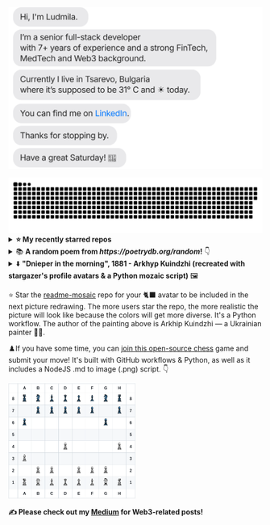 [![](https://raw.githubusercontent.com/milaabl/milaabl/main/chat.svg)](https://www.linkedin.com/in/ludmila-a-dev/)

<!-- https://github.com/milaabl/milaabl/assets/86361434/c35b0e6f-acf0-435e-920d-b90faa4788ad -->

<img alt="Snake eating my contributions for breakfast🧉" src="https://raw.githubusercontent.com/milaabl/milaabl-readme/preview/github-contribution-grid-snake.svg" />

<details>
<summary>
  <strong>⭐ My recently starred repos </strong>
</summary>
  
<!-- Starred repos start -->
| Name | Url | Stars | Description |
| --- | --- |  --- |  --- |
| the-coder-o/a-bd.me|https://github.com/the-coder-o/a-bd.me|8|My personal website made with Next.js 14 (App Router). Features blog posts, gear list, dark theme and more. Tailwind CSS,  Radix, Framer Motion, and Vercel.|
| Xunzhuo/Xunzhuo|https://github.com/Xunzhuo/Xunzhuo|35|About me|
| zcaceres/interview-prep|https://github.com/zcaceres/interview-prep|1|algos, data structures etc.|
| zcaceres/snoop|https://github.com/zcaceres/snoop|3|Like grep or ack... for the DOM|
| zcaceres/zcaceres|https://github.com/zcaceres/zcaceres|2|Super secret Github profile README thing|
| zcaceres/dotfiles|https://github.com/zcaceres/dotfiles|2|System setup w/dotfiles, tools, and apps automated with Ansible. Forever a WIP.|
| glitch-txs/walletconnect-cafe|https://github.com/glitch-txs/walletconnect-cafe|2|Ethereum-provider implementation with Cafe (global state manager)|
| glitch-txs/metamask-csp-firefox|https://github.com/glitch-txs/metamask-csp-firefox|4|MetaMask is blocked by Firefox when using CSP|
| glitch-txs/next-auth|https://github.com/glitch-txs/next-auth|1|Authentication for the Web.|
| michaelsbradleyjr/nim-notcurses|https://github.com/michaelsbradleyjr/nim-notcurses|28|Nim wrapper for Notcurses: blingful TUIs and character graphics|
| arianXdev/hardhat-jest|https://github.com/arianXdev/hardhat-jest|9|A Hardhat plugin that allows you to use Jest easily!|
| przemek890/Gender_prediction|https://github.com/przemek890/Gender_prediction|4|An application that utilizes camera input to predict a person's gender using a convolutional layer in PyTorch.|
| pieralukasz/pixel-recruitment-task|https://github.com/pieralukasz/pixel-recruitment-task|1|Zadanie rekrutacyjne Pixel Technology|
| SaraRasoulian/oop-solid-patterns|https://github.com/SaraRasoulian/oop-solid-patterns|14|💎  An educational repository for OOP, SOLID and Design Patterns|
| BogdanMFometescu/resume-builder|https://github.com/BogdanMFometescu/resume-builder|12|Django-based web application that allows users to create, update, and export professional resumes.|
| 0xMimir/Advance-CNN-LSTM-Model-for-Cryptocurrency-Forecasting|https://github.com/0xMimir/Advance-CNN-LSTM-Model-for-Cryptocurrency-Forecasting|8|CNN LSTM model used for predicting cryptocurrencies|
| b-hristov/b-hristov|https://github.com/b-hristov/b-hristov|1||
| CloverGit/CloverGit|https://github.com/CloverGit/CloverGit|7||
| TatevKaren/TatevKaren-data-science-portfolio|https://github.com/TatevKaren/TatevKaren-data-science-portfolio|58|Data Science Portfolio of Tatev Karen Aslanyan including Case Studies and Research Projects that I have completed that solve business problems or introduce new products. Case Study papers, codes, and additional resources are all included.|
| PiotrRut/elonmusk-twitter-notifier|https://github.com/PiotrRut/elonmusk-twitter-notifier|62|AI driven e-mail notifier for tweets mentioning stock from Elon Musk 📈|
| Vendicated/Vencord|https://github.com/Vendicated/Vencord|7856|The cutest Discord client mod|
| yeoman/yo|https://github.com/yeoman/yo|3813|CLI tool for running Yeoman generators|
| matter-labs/zksync-era|https://github.com/matter-labs/zksync-era|3077|zkSync era|
| 0age/create2crunch|https://github.com/0age/create2crunch|454|A Rust program for finding salts that create gas-efficient Ethereum addresses via CREATE2.|
| joshstevens19/ethereum-multicall|https://github.com/joshstevens19/ethereum-multicall|348|Ability to call many ethereum constant function calls in 1 JSONRPC request|
| threshold-network/token-dashboard|https://github.com/threshold-network/token-dashboard|22||
| LimeChain/mongoose-immutable-plugin|https://github.com/LimeChain/mongoose-immutable-plugin|2|Mongoose plugin guarding fields from modifications|
| ankitects/anki|https://github.com/ankitects/anki|17822|Anki's shared backend and web components, and the Qt frontend|
| lightningnetwork/lnd|https://github.com/lightningnetwork/lnd|7564|Lightning Network Daemon ⚡️|
| CoNarrative/mongo-immutable|https://github.com/CoNarrative/mongo-immutable|10|Immutable MongoDB.|

<!-- Starred repos end -->

</details>

<details>
  <summary>📚 <strong>A random poem from <em>https://poetrydb.org/random</em>!</strong> 👇 </summary>

<!-- Start poem -->
# 💮 Manfred: A Dramatic Poem by *George Gordon, Lord Byron*

<p>
            "There are more things in heaven and earth, Horatio,<br/>                Than are dreamt of in your philosophy."<br/>                       [_Hamlet,_ Act i. Scene 5, Lines 166, 167.<br/><br/>_The Scene of the Drama is amongst the Higher Alps--partly in the<br/>         Castle of Manfred, and partly in the Mountains._<br/><br/>ACT 1.<br/><br/>SCENE 1.--Manfred _alone_.--_Scene, a Gothic Gallery._--<br/>                        _Time, Midnight._<br/><br/>_Man_. The lamp must be replenished, but even then<br/>It will not burn so long as I must watch:<br/>My slumbers--if I slumber--are not sleep,<br/>But a continuance, of enduring thought,<br/>Which then I can resist not: in my heart<br/>There is a vigil, and these eyes but close<br/>To look within; and yet I live, and bear<br/>The aspect and the form of breathing men.<br/>But Grief should be the Instructor of the wise;<br/>Sorrow is Knowledge: they who know the most<br/>Must mourn the deepest o'er the fatal truth,<br/>The Tree of Knowledge is not that of Life.<br/>Philosophy and science, and the springs<br/>Of Wonder, and the wisdom of the World,<br/>I have essayed, and in my mind there is<br/>A power to make these subject to itself--<br/>But they avail not: I have done men good,<br/>And I have met with good even among men--<br/>But this availed not: I have had my foes,<br/>And none have baffled, many fallen before me--<br/>But this availed not:--Good--or evil--life--<br/>Powers, passions--all I see in other beings,<br/>Have been to me as rain unto the sands,<br/>Since that all-nameless hour. I have no dread,<br/>And feel the curse to have no natural fear,<br/>Nor fluttering throb, that beats with hopes or wishes,<br/>Or lurking love of something on the earth.<br/>Now to my task.--<br/>                 Mysterious Agency!<br/>Ye Spirits of the unbounded Universe!<br/>Whom I have sought in darkness and in light--<br/>Ye, who do compass earth about, and dwell<br/>In subtler essence--ye, to whom the tops<br/>Of mountains inaccessible are haunts,<br/>And Earth's and Ocean's caves familiar things--<br/>I call upon ye by the written charm<br/>Which gives me power upon you--Rise! Appear!<br/>                                                             [A pause.<br/>They come not yet.--Now by the voice of him<br/>Who is the first among you--by this sign,<br/>Which makes you tremble--by the claims of him<br/>Who is undying,--Rise! Appear!----Appear!<br/>                                                             [A pause.<br/>If it be so.--Spirits of Earth and Air,<br/>Ye shall not so elude me! By a power,<br/>Deeper than all yet urged, a tyrant-spell,<br/>Which had its birthplace in a star condemned,<br/>The burning wreck of a demolished world,<br/>A wandering hell in the eternal Space;<br/>By the strong curse which is upon my Soul,<br/>The thought which is within me and around me,<br/>I do compel ye to my will.--Appear!<br/><br/>                          First Spirit.<br/><br/>  Mortal! to thy bidding bowed,<br/>  From my mansion in the cloud,<br/>  Which the breath of Twilight builds,<br/>  And the Summer's sunset gilds<br/>  With the azure and vermilion,<br/>  Which is mixed for my pavilion;<br/>  Though thy quest may be forbidden,<br/>  On a star-beam I have ridden,<br/>  To thine adjuration bowed:<br/>  Mortal--be thy wish avowed!<br/><br/>                  _Voice of the_ Second Spirit.<br/><br/>Mont Blanc is the Monarch of mountains;<br/>  They crowned him long ago<br/>On a throne of rocks, in a robe of clouds,<br/>  With a Diadem of snow.<br/>Around his waist are forests braced,<br/>  The Avalanche in his hand;<br/>But ere it fall, that thundering ball<br/>  Must pause for my command.<br/>The Glacier's cold and restless mass<br/>  Moves onward day by day;<br/>But I am he who bids it pass,<br/>  Or with its ice delay.<br/>I am the Spirit of the place,<br/>  Could make the mountain bow<br/>And quiver to his caverned base--<br/>  And what with me would'st _Thou?_<br/><br/>                   _Voice of the_ Third Spirit.<br/><br/>In the blue depth of the waters,<br/>  Where the wave hath no strife,<br/>Where the Wind is a stranger,<br/>  And the Sea-snake hath life,<br/>Where the Mermaid is decking<br/>  Her green hair with shells,<br/>Like the storm on the surface<br/>  Came the sound of thy spells;<br/>O'er my calm Hall of Coral<br/>  The deep Echo rolled--<br/>To the Spirit of Ocean<br/>  Thy wishes unfold!<br/><br/>                          FOURTH SPIRIT.<br/><br/>Where the slumbering Earthquake<br/>  Lies pillowed on fire,<br/>And the lakes of bitumen<br/>  Rise boilingly higher;<br/>Where the roots of the Andes<br/>  Strike deep in the earth,<br/>As their summits to heaven<br/>  Shoot soaringly forth;<br/>I have quitted my birthplace,<br/>  Thy bidding to bide--<br/>Thy spell hath subdued me,<br/>  Thy will be my guide!<br/><br/>                          FIFTH SPIRIT.<br/><br/>I am the Rider of the wind,<br/>  The Stirrer of the storm;<br/>The hurricane I left behind<br/>  Is yet with lightning warm;<br/>To speed to thee, o'er shore and sea<br/>  I swept upon the blast:<br/>The fleet I met sailed well--and yet<br/>  'Twill sink ere night be past.<br/><br/>                          SIXTH SPIRIT.<br/><br/>My dwelling is the shadow of the Night,<br/>Why doth thy magic torture me with light?<br/><br/>                         SEVENTH SPIRIT.<br/><br/>The Star which rules thy destiny no<br/>Was ruled, ere earth began, by me:<br/>It was a World as fresh and fair<br/>As e'er revolved round Sun in air;<br/>Its course was free and regular,<br/>Space bosomed not a lovelier star.<br/>The Hour arrived--and it became<br/>A wandering mass of shapeless flame,<br/>A pathless Comet, and a curse,<br/>The menace of the Universe;<br/>Still rolling on with innate force,<br/>Without a sphere, without a course,<br/>A bright deformity on high,<br/>The monster of the upper sky!<br/>And Thou! beneath its influence born--<br/>Thou worm! whom I obey and scorn--<br/>Forced by a Power (which is not thine,<br/>And lent thee but to make thee mine)<br/>For this brief moment to descend,<br/>Where these weak Spirits round thee bend<br/>And parley with a thing like thee--<br/>What would'st thou, Child of Clay! with me?<br/><br/>                       _The_ SEVEN SPIRITS.<br/><br/>Earth--ocean--air--night--mountains--winds--thy Star,<br/>  Are at thy beck and bidding, Child of Clay!<br/>Before thee at thy quest their Spirits are--<br/>  What would'st thou with us, Son of mortals--say?<br/><br/>_Man_. Forgetfulness----<br/><br/>_First Spirit_.            Of what--of whom--and why?<br/><br/>_Man_. Of that which is within me; read it there--<br/>Ye know it--and I cannot utter it.<br/><br/>_Spirit_. We can but give thee that which we possess:<br/>Ask of us subjects, sovereignty, the power<br/>O'er earth--the whole, or portion--or a sign<br/>Which shall control the elements, whereof<br/>We are the dominators,--each and all,<br/>These shall be thine.<br/><br/>_Man_.                Oblivion--self-oblivion!<br/>Can ye not wring from out the hidden realms<br/>Ye offer so profusely--what I ask?<br/><br/>_Spirit_. It is not in our essence, in our skill;<br/>But--thou may'st die.<br/><br/>_Man_.                Will Death bestow it on me?<br/><br/>_Spirit_. We are immortal, and do not forget;<br/>We are eternal; and to us the past<br/>Is, as the future, present. Art thou answered?<br/><br/>_Man_. Ye mock me--but the Power which brought ye here<br/>Hath made you mine. Slaves, scoff not at my will!<br/>The Mind--the Spirit--the Promethean spark,<br/>The lightning of my being, is as bright,<br/>Pervading, and far darting as your own,<br/>And shall not yield to yours, though cooped in clay!<br/>Answer, or I will teach you what I am.<br/><br/>_Spirit_. We answer--as we answered; our reply<br/>Is even in thine own words.<br/><br/>_Man_.                      Why say ye so?<br/><br/>_Spirit_. If, as thou say'st, thine essence be as ours,<br/>We have replied in telling thee, the thing<br/>Mortals call death hath nought to do with us.<br/><br/>_Man_. I then have called ye from your realms in vain;<br/>Ye cannot, or ye will not, aid me.<br/><br/>_Spirit_.                         Say--<br/>What we possess we offer; it is thine:<br/>Bethink ere thou dismiss us; ask again;<br/>Kingdom, and sway, and strength, and length of days--<br/><br/>_Man_. Accurséd! what have I to do with days?<br/>They are too long already.--Hence--begone!<br/><br/>_Spirit_. Yet pause: being here, our will would do thee service;<br/>Bethink thee, is there then no other gift<br/>Which we can make not worthless in thine eyes?<br/><br/>_Man._ No, none: yet stay--one moment, ere we part,<br/>I would behold ye face to face. I hear<br/>Your voices, sweet and melancholy sounds,<br/>As Music on the waters; and I see<br/>The steady aspect of a clear large Star;<br/>But nothing more. Approach me as ye are,<br/>Or one--or all--in your accustomed forms.<br/><br/>_Spirit_. We have no forms, beyond the elements<br/>Of which we are the mind and principle:<br/>But choose a form--in that we will appear.<br/><br/>_Man_. I have no choice; there is no form on earth<br/>Hideous or beautiful to me. Let him,<br/>Who is most powerful of ye, take such aspect<br/>As unto him may seem most fitting--Come!<br/><br/>_Seventh Spirit (appearing in the shape of a beautiful<br/>female figure)_. Behold!<br/><br/>_Man_.        Oh God! if it be thus, and _thou_<br/>Art not a madness and a mockery,<br/>I yet might be most happy. I will clasp thee,<br/>And we again will be----<br/>                                               [_The figure vanishes._<br/>                        My heart is crushed!<br/>                                           [MANFRED _falls senseless_.<br/><br/>   (_A voice is heard in the Incantation which follows._)<br/><br/>    When the Moon is on the wave,<br/>      And the glow-worm in the grass,<br/>    And the meteor on the grave,<br/>      And the wisp on the morass;<br/>    When the falling stars are shooting,<br/>    And the answered owls are hooting,<br/>    And the silent leaves are still<br/>    In the shadow of the hill,<br/>    Shall my soul be upon thine,<br/>    With a power and with a sign.<br/><br/>    Though thy slumber may be deep,<br/>    Yet thy Spirit shall not sleep;<br/>    There are shades which will not vanish,<br/>    There are thoughts thou canst not banish;<br/>    By a Power to thee unknown,<br/>    Thou canst never be alone;<br/>    Thou art wrapt as with a shroud,<br/>    Thou art gathered in a cloud;<br/>    And for ever shalt thou dwell<br/>    In the spirit of this spell.<br/><br/>    Though thou seest me not pass by,<br/>    Thou shalt feel me with thine eye<br/>    As a thing that, though unseen,<br/>    Must be near thee, and hath been;<br/>    And when in that secret dread<br/>    Thou hast turned around thy head,<br/>    Thou shalt marvel I am not<br/>    As thy shadow on the spot,<br/>    And the power which thou dost feel<br/>    Shall be what thou must conceal.<br/><br/>    And a magic voice and verse<br/>    Hath baptized thee with a curse;<br/>    And a Spirit of the air<br/>    Hath begirt thee with a snare;<br/>    In the wind there is a voice<br/>    Shall forbid thee to rejoice;<br/>    And to thee shall Night deny<br/>    All the quiet of her sky;<br/>    And the day shall have a sun,<br/>    Which shall make thee wish it done.<br/><br/>    From thy false tears I did distil<br/>    An essence which hath strength to kill;<br/>    From thy own heart I then did wring<br/>    The black blood in its blackest spring;<br/>    From thy own smile I snatched the snake,<br/>    For there it coiled as in a brake;<br/>    From thy own lip I drew the charm<br/>    Which gave all these their chiefest harm;<br/>    In proving every poison known,<br/>    I found the strongest was thine own.<br/><br/>    By the cold breast and serpent smile,<br/>    By thy unfathomed gulfs of guile,<br/>    By that most seeming virtuous eye,<br/>    By thy shut soul's hypocrisy;<br/>    By the perfection of thine art<br/>    Which passed for human thine own heart;<br/>    By thy delight in others' pain,<br/>    And by thy brotherhood of Cain,<br/>    I call upon thee! and compel<br/>    Thyself to be thy proper Hell!<br/><br/>    And on thy head I pour the vial<br/>    Which doth devote thee to this trial;<br/>    Nor to slumber, nor to die,<br/>    Shall be in thy destiny;<br/>    Though thy death shall still seem near<br/>    To thy wish, but as a fear;<br/>    Lo! the spell now works around thee,<br/>    And the clankless chain hath bound thee;<br/>    O'er thy heart and brain together<br/>    Hath the word been passed--now wither!<br/><br/>SCENE II.--_The Mountain of the Jungfrau_.--<br/>        _Time, Morning_.--MANFRED _alone upon the cliffs._<br/><br/>_Man_. The spirits I have raised abandon me,<br/>The spells which I have studied baffle me,<br/>The remedy I recked of tortured me<br/>I lean no more on superhuman aid;<br/>It hath no power upon the past, and for<br/>The future, till the past be gulfed in darkness,<br/>It is not of my search.--My Mother Earth!<br/>And thou fresh-breaking Day, and you, ye Mountains,<br/>Why are ye beautiful? I cannot love ye.<br/>And thou, the bright Eye of the Universe,<br/>That openest over all, and unto all<br/>Art a delight--thou shin'st not on my heart.<br/>And you, ye crags, upon whose extreme edge<br/>I stand, and on the torrent's brink beneath<br/>Behold the tall pines dwindled as to shrubs<br/>In dizziness of distance; when a leap,<br/>A stir, a motion, even a breath, would bring<br/>My breast upon its rocky bosom's bed<br/>To rest for ever--wherefore do I pause?<br/>I feel the impulse--yet I do not plunge;<br/>I see the peril--yet do not recede;<br/>And my brain reels--and yet my foot is firm:<br/>There is a power upon me which withholds,<br/>And makes it my fatality to live,--<br/>If it be life to wear within myself<br/>This barrenness of Spirit, and to be<br/>My own Soul's sepulchre, for I have ceased<br/>To justify my deeds unto myself--<br/>The last infirmity of evil. Aye,<br/>Thou winged and cloud-cleaving minister,<br/>                                                   [_An Eagle passes._<br/>Whose happy flight is highest into heaven,<br/>Well may'st thou swoop so near me--I should be<br/>Thy prey, and gorge thine eaglets; thou art gone<br/>Where the eye cannot follow thee; but thine<br/>Yet pierces downward, onward, or above,<br/>With a pervading vision.--Beautiful!<br/>How beautiful is all this visible world!<br/>How glorious in its action and itself!<br/>But we, who name ourselves its sovereigns, we,<br/>Half dust, half deity, alike unfit<br/>To sink or soar, with our mixed essence make<br/>A conflict of its elements, and breathe<br/>The breath of degradation and of pride,<br/>Contending with low wants and lofty will,<br/>Till our Mortality predominates,<br/>And men are--what they name not to themselves,<br/>And trust not to each other. Hark! the note,<br/>                      [_The Shepherd's pipe in the distance is heard._<br/>The natural music of the mountain reed--<br/>For here the patriarchal days are not<br/>A pastoral fable--pipes in the liberal air,<br/>Mixed with the sweet bells of the sauntering herd;<br/>My soul would drink those echoes. Oh, that I were<br/>The viewless spirit of a lovely sound,<br/>A living voice, a breathing harmony,<br/>A bodiless enjoyment--born and dying<br/>With the blest tone which made me!<br/><br/>               _Enter from below a_ CHAMOIS HUNTER.<br/><br/>_Chamois Hunter_.                 Even so<br/>This way the Chamois leapt: her nimble feet<br/>Have baffled me; my gains to-day will scarce<br/>Repay my break-neck travail.--What is here?<br/>Who seems not of my trade, and yet hath reached<br/>A height which none even of our mountaineers,<br/>Save our best hunters, may attain: his garb<br/>Is goodly, his mien manly, and his air<br/>Proud as a free-born peasant's, at this distance:<br/>I will approach him nearer.<br/><br/>_Man_. (_not perceiving the other_). To be thus--<br/>Grey-haired with anguish, like these blasted pines,<br/>Wrecks of a single winter, barkless, branchless,<br/>A blighted trunk upon a curséd root,<br/>Which but supplies a feeling to Decay--<br/>And to be thus, eternally but thus,<br/>Having been otherwise! Now furrowed o'er<br/>With wrinkles, ploughed by moments, not by years<br/>And hours, all tortured into ages--hours<br/>Which I outlive!--Ye toppling crags of ice!<br/>Ye Avalanches, whom a breath draws down<br/>In mountainous o'erwhelming, come and crush me!<br/>I hear ye momently above, beneath,<br/>Crash with a frequent conflict; but ye pass,<br/>And only fall on things that still would live;<br/>On the young flourishing forest, or the hut<br/>And hamlet of the harmless villager.<br/><br/>_C. Hun_. The mists begin to rise from up the valley;<br/>I'll warn him to descend, or he may chance<br/>To lose at once his way and life together.<br/><br/>_Man_. The mists boil up around the glaciers; clouds<br/>Rise curling fast beneath me, white and sulphury,<br/>Like foam from the roused ocean of deep Hell,<br/>Whose every wave breaks on a living shore,<br/>Heaped with the damned like pebbles.--I am giddy.<br/><br/>_C. Hun_. I must approach him cautiously; if near,<br/>A sudden step will startle him, and he<br/>Seems tottering already.<br/><br/>_Man_.                  Mountains have fallen,<br/>Leaving a gap in the clouds, and with the shock<br/>Rocking their Alpine brethren; filling up<br/>The ripe green valleys with Destruction's splinters;<br/>Damming the rivers with a sudden dash,<br/>Which crushed the waters into mist, and made<br/>Their fountains find another channel--thus,<br/>Thus, in its old age, did Mount Rosenberg--<br/>Why stood I not beneath it?<br/><br/>_C. Hun_.                  Friend! have a care,<br/>Your next step may be fatal!--for the love<br/>Of Him who made you, stand not on that brink!<br/><br/>_Man_. (_not hearing him_).<br/>Such would have been for me a fitting tomb;<br/>My bones had then been quiet in their depth;<br/>They had not then been strewn upon the rocks<br/>For the wind's pastime--as thus--thus they shall be--<br/>In this one plunge.--Farewell, ye opening Heavens!<br/>Look not upon me thus reproachfully--<br/>You were not meant for me--Earth! take these atoms!<br/><br/>     [_As_ MANFRED _is in act to spring from the cliff, the_<br/>  CHAMOIS HUNTER _seizes and retains him with a sudden grasp._<br/><br/>_C. Hun_. Hold, madman!--though aweary of thy life,<br/>Stain not our pure vales with thy guilty blood:<br/>Away with me----I will not quit my hold.<br/><br/>_Man_. I am most sick at heart--nay, grasp me not--<br/>I am all feebleness--the mountains whirl<br/>Spinning around me----I grow blind----What art thou?<br/><br/>_C. Hun_. I'll answer that anon.--Away with me----<br/>The clouds grow thicker----there--now lean on me--<br/>Place your foot here--here, take this staff, and cling<br/>A moment to that shrub--now give me your hand,<br/>And hold fast by my girdle--softly--well--<br/>The Chalet will be gained within an hour:<br/>Come on, we'll quickly find a surer footing,<br/>And something like a pathway, which the torrent<br/>Hath washed since winter.--Come,'tis bravely done--<br/>You should have been a hunter.--Follow me.<br/><br/>       [_As they descend the rocks with difficulty, the scene closes._<br/><br/>ACT II.<br/><br/>SCENE I.--_A Cottage among the Bernese Alps_.--<br/>                MANFRED _and the_ CHAMOIS HUNTER.<br/><br/>_C. Hun_. No--no--yet pause--thou must not yet go forth;<br/>Thy mind and body are alike unfit<br/>To trust each other, for some hours, at least;<br/>When thou art better, I will be thy guide--<br/>But whither?<br/><br/>_Man_.       It imports not: I do know<br/>My route full well, and need no further guidance.<br/><br/>_C. Hun_. Thy garb and gait bespeak thee of high lineage--<br/>One of the many chiefs, whose castled crags<br/>Look o'er the lower valleys--which of these<br/>May call thee lord? I only know their portals;<br/>My way of life leads me but rarely down<br/>To bask by the huge hearths of those old halls,<br/>Carousing with the vassals; but the paths,<br/>Which step from out our mountains to their doors,<br/>I know from childhood--which of these is thine?<br/><br/>_Man_. No matter.<br/><br/>_C. Hun_.         Well, Sir, pardon me the question,<br/>And be of better cheer. Come, taste my wine;<br/>'Tis of an ancient vintage; many a day<br/>'T has thawed my veins among our glaciers, now<br/>Let it do thus for thine--Come, pledge me fairly!<br/><br/>_Man_. Away, away! there's blood upon the brim!<br/>Will it then never--never sink in the earth?<br/><br/>_C. Hun_. What dost thou mean? thy senses wander from thee.<br/><br/>_Man_. I say 'tis blood--my blood! the pure warm stream<br/>Which ran in the veins of my fathers, and in ours<br/>When we were in our youth, and had one heart,<br/>And loved each other as we should not love,<br/>And this was shed: but still it rises up,<br/>Colouring the clouds, that shut me out from Heaven,<br/>Where thou art not--and I shall never be.<br/><br/>_C. Hun_. Man of strange words, and some half-maddening sin,<br/>Which makes thee people vacancy, whate'er<br/>Thy dread and sufferance be, there's comfort yet--<br/>The aid of holy men, and heavenly patience----<br/><br/>_Man_. Patience--and patience! Hence--that word was made<br/>For brutes of burthen, not for birds of prey!<br/>Preach it to mortals of a dust like thine,--<br/>I am not of thine order.<br/><br/>_C. Hun_.                Thanks to Heaven!<br/>I would not be of thine for the free fame<br/>Of William Tell; but whatsoe'er thine ill,<br/>It must be borne, and these wild starts are useless.<br/><br/>_Man_. Do I not bear it?--Look on me--I live.<br/><br/>_C. Hun._ This is convulsion, and no healthful life.<br/><br/>_Man_. I tell thee, man! I have lived many years,<br/>Many long years, but they are nothing now<br/>To those which I must number: ages--ages--<br/>Space and eternity--and consciousness,<br/>With the fierce thirst of death--and still unslaked!<br/><br/>_C. Hun_. Why on thy brow the seal of middle age<br/>Hath scarce been set; I am thine elder far.<br/><br/>_Man_. Think'st thou existence doth depend on time?<br/>It doth; but actions are our epochs: mine<br/>Have made my days and nights imperishable,<br/>Endless, and all alike, as sands on the shore,<br/>Innumerable atoms; and one desert,<br/>Barren and cold, on which the wild waves break,<br/>But nothing rests, save carcasses and wrecks,<br/>Rocks, and the salt-surf weeds of bitterness.<br/><br/>_C. Hun_. Alas! he's mad--but yet I must not leave him.<br/><br/>_Man_. I would I were--for then the things I see<br/>Would be but a distempered dream.<br/><br/>_C. Hun_.                         What is it<br/>That thou dost see, or think thou look'st upon?<br/><br/>_Man_. Myself, and thee--a peasant of the Alps--<br/>Thy humble virtues, hospitable home,<br/>And spirit patient, pious, proud, and free;<br/>Thy self-respect, grafted on innocent thoughts;<br/>Thy days of health, and nights of sleep; thy toils,<br/>By danger dignified, yet guiltless; hopes<br/>Of cheerful old age and a quiet grave,<br/>With cross and garland over its green turf,<br/>And thy grandchildren's love for epitaph!<br/>This do I see--and then I look within--<br/>It matters not--my Soul was scorched already!<br/><br/>_C. Hun_. And would'st thou then exchange thy lot for mine?<br/><br/>_Man_. No, friend! I would not wrong thee, nor exchange<br/>My lot with living being: I can bear--<br/>However wretchedly, 'tis still to bear--<br/>In life what others could not brook to dream,<br/>But perish in their slumber.<br/><br/>_C. Hun_.                    And with this--<br/>This cautious feeling for another's pain,<br/>Canst thou be black with evil?--say not so.<br/>Can one of gentle thoughts have wreaked revenge<br/>Upon his enemies?<br/><br/>_Man_.             Oh! no, no, no!<br/>My injuries came down on those who loved me--<br/>On those whom I best loved: I never quelled<br/>An enemy, save in my just defence--<br/>But my embrace was fatal.<br/><br/>_C. Hun_.                Heaven give thee rest!<br/>And Penitence restore thee to thyself;<br/>My prayers shall be for thee.<br/><br/>_Man_.                        I need them not,<br/>But can endure thy pity. I depart--<br/>'Tis time--farewell!--Here's gold, and thanks for thee--<br/>No words--it is thy due.--Follow me not--<br/>I know my path--the mountain peril's past:<br/>And once again I charge thee, follow not!<br/>                                                      [_Exit_ MANFRED.<br/><br/>SCENE II.--_A lower Valley in the Alps.--A Cataract_.<br/><br/>                         _Enter_ MANFRED.<br/><br/>It is not noon--the Sunbow's rays still arch<br/>The torrent with the many hues of heaven,<br/>And roll the sheeted silver's waving column<br/>O'er the crag's headlong perpendicular,<br/>And fling its lines of foaming light along,<br/>And to and fro, like the pale courser's tail,<br/>The Giant steed, to be bestrode by Death,<br/>As told in the Apocalypse. No eyes<br/>But mine now drink this sight of loveliness;<br/>I should be sole in this sweet solitude,<br/>And with the Spirit of the place divide<br/>The homage of these waters.--I will call her.<br/><br/>             [MANFRED _takes some of the water into the palm of his<br/>             hand and flings it into the air, muttering the ajuration.<br/>             After a pause, the_ WITCH OF THE ALPS _rises beneath<br/>             the arch of the sunbow of the torrent._<br/><br/>Beautiful Spirit! with thy hair of light,<br/>And dazzling eyes of glory, in whose form<br/>The charms of Earth's least mortal daughters grow<br/>To an unearthly stature, in an essence<br/>Of purer elements; while the hues of youth,--<br/>Carnationed like a sleeping Infant's cheek,<br/>Rocked by the beating of her mother's heart,<br/>Or the rose tints, which Summer's twilight leaves<br/>Upon the lofty Glacier's virgin snow,<br/>The blush of earth embracing with her Heaven,--<br/>Tinge thy celestial aspect, and make tame<br/>The beauties of the Sunbow which bends o'er thee.<br/>Beautiful Spirit! in thy calm clear brow,<br/>Wherein is glassed serenity of Soul,<br/>Which of itself shows immortality,<br/>I read that thou wilt pardon to a Son<br/>Of Earth, whom the abstruser powers permit<br/>At times to commune with them--if that he<br/>Avail him of his spells--to call thee thus,<br/>And gaze on thee a moment.<br/><br/>_Witch_.                   Son of Earth!<br/>I know thee, and the Powers which give thee power!<br/>I know thee for a man of many thoughts,<br/>And deeds of good and ill, extreme in both,<br/>Fatal and fated in thy sufferings.<br/>I have expected this--what would'st thou with me?<br/><br/>_Man_. To look upon thy beauty--nothing further.<br/>The face of the earth hath maddened me, and I<br/>Take refuge in her mysteries, and pierce<br/>To the abodes of those who govern her--<br/>But they can nothing aid me. I have sought<br/>From them what they could not bestow, and now<br/>I search no further.<br/><br/>_Witch_.             What could be the quest<br/>Which is not in the power of the most powerful,<br/>The rulers of the invisible?<br/><br/>_Man_.                       A boon;--<br/>But why should I repeat it? 'twere in vain.<br/><br/>_Witch_. I know not that; let thy lips utter it.<br/><br/>_Man_. Well, though it torture me, 'tis but the same;<br/>My pang shall find a voice. From my youth upwards<br/>My Spirit walked not with the souls of men,<br/>Nor looked upon the earth with human eyes;<br/>The thirst of their ambition was not mine,<br/>The aim of their existence was not mine;<br/>My joys--my griefs--my passions--and my powers,<br/>Made me a stranger; though I wore the form,<br/>I had no sympathy with breathing flesh,<br/>Nor midst the Creatures of Clay that girded me<br/>Was there but One who--but of her anon.<br/>I said with men, and with the thoughts of men,<br/>I held but slight communion; but instead,<br/>My joy was in the wilderness,--to breathe<br/>The difficult air of the iced mountain's top,<br/>Where the birds dare not build--nor insect's wing<br/>Flit o'er the herbless granite; or to plunge<br/>Into the torrent, and to roll along<br/>On the swift whirl of the new-breaking wave<br/>Of river-stream, or Ocean, in their flow.<br/>In these my early strength exulted; or<br/>To follow through the night the moving moon,<br/>The stars and their development; or catch<br/>The dazzling lightnings till my eyes grew dim;<br/>Or to look, list'ning, on the scattered leaves,<br/>While Autumn winds were at their evening song.<br/>These were my pastimes, and to be alone;<br/>For if the beings, of whom I was one,--<br/>Hating to be so,--crossed me in my path,<br/>I felt myself degraded back to them,<br/>And was all clay again. And then I dived,<br/>In my lone wanderings, to the caves of Death,<br/>Searching its cause in its effect; and drew<br/>From withered bones, and skulls, and heaped up dust<br/>Conclusions most forbidden. Then I passed--<br/>The nights of years in sciences untaught,<br/>Save in the old-time; and with time and toil,<br/>And terrible ordeal, and such penance<br/>As in itself hath power upon the air,<br/>And spirits that do compass air and earth,<br/>Space, and the peopled Infinite, I made<br/>Mine eyes familiar with Eternity,<br/>Such as, before me, did the Magi, and<br/>He who from out their fountain-dwellings raised<br/>Eros and Anteros, at Gadara,<br/>As I do thee;--and with my knowledge grew<br/>The thirst of knowledge, and the power and joy<br/>Of this most bright intelligence, until----<br/><br/>_Witch_. Proceed.<br/><br/>_Man_.            Oh! I but thus prolonged my words,<br/>Boasting these idle attributes, because<br/>As I approach the core of my heart's grief--<br/>But--to my task. I have not named to thee<br/>Father or mother, mistress, friend, or being,<br/>With whom I wore the chain of human ties;<br/>If I had such, they seemed not such to me--<br/>Yet there was One----<br/><br/>_Witch_.                Spare not thyself--proceed.<br/><br/>_Man_. She was like me in lineaments--her eyes--<br/>Her hair--her features--all, to the very tone<br/>Even of her voice, they said were like to mine;<br/>But softened all, and tempered into beauty:<br/>She had the same lone thoughts and wanderings,<br/>The quest of hidden knowledge, and a mind<br/>To comprehend the Universe: nor these<br/>Alone, but with them gentler powers than mine,<br/>Pity, and smiles, and tears--which I had not;<br/>And tenderness--but that I had for her;<br/>Humility--and that I never had.<br/>Her faults were mine--her virtues were her own--<br/>I loved her, and destroyed her!<br/><br/>_Witch_.                          With thy hand?<br/><br/>_Man_. Not with my hand, but heart, which broke her heart;<br/>It gazed on mine, and withered. I have shed<br/>Blood, but not hers--and yet her blood was shed;<br/>I saw--and could not stanch it.<br/><br/>_Witch_.                         And for this--<br/>A being of the race thou dost despise--<br/>The order, which thine own would rise above,<br/>Mingling with us and ours,--thou dost forego<br/>The gifts of our great knowledge, and shrink'st back<br/>To recreant mortality----Away!<br/><br/>_Man_. Daughter of Air! I tell thee, since that hour--<br/>But words are breath--look on me in my sleep,<br/>Or watch my watchings--Come and sit by me!<br/>My solitude is solitude no more,<br/>But peopled with the Furies;--I have gnashed<br/>My teeth in darkness till returning morn,<br/>Then cursed myself till sunset;--I have prayed<br/>For madness as a blessing--'tis denied me.<br/>I have affronted Death--but in the war<br/>Of elements the waters shrunk from me,<br/>And fatal things passed harmless; the cold hand<br/>Of an all-pitiless Demon held me back,<br/>Back by a single hair, which would not break.<br/>In Fantasy, Imagination, all<br/>The affluence of my soul--which one day was<br/>A Croesus in creation--I plunged deep,<br/>But, like an ebbing wave, it dashed me back<br/>Into the gulf of my unfathomed thought.<br/>I plunged amidst Mankind--Forgetfulness<br/>I sought in all, save where 'tis to be found--<br/>And that I have to learn--my Sciences,<br/>My long pursued and superhuman art,<br/>Is mortal here: I dwell in my despair--<br/>And live--and live for ever.<br/><br/>_Witch_.                     It may be<br/>That I can aid thee.<br/><br/>_Man_.               To do this thy power<br/>Must wake the dead, or lay me low with them.<br/>Do so--in any shape--in any hour--<br/>With any torture--so it be the last.<br/><br/>_Witch_. That is not in my province; but if thou<br/>Wilt swear obedience to my will, and do<br/>My bidding, it may help thee to thy wishes.<br/><br/>_Man_. I will not swear--Obey! and whom? the Spirits<br/>Whose presence I command, and be the slave<br/>Of those who served me--Never!<br/><br/>_Witch_.                       Is this all?<br/>Hast thou no gentler answer?--Yet bethink thee,<br/>And pause ere thou rejectest.<br/><br/>_Man_.                       I have said it.<br/><br/>_Witch_. Enough! I may retire then--say!<br/><br/>_Man_.                                       Retire!<br/><br/>                                            [_The_ WITCH _disappears._<br/><br/>_Man_. (_alone_). We are the fools of Time and Terror: Days<br/>Steal on us, and steal from us; yet we live,<br/>Loathing our life, and dreading still to die.<br/>In all the days of this detested yoke--<br/>This vital weight upon the struggling heart,<br/>Which sinks with sorrow, or beats quick with pain,<br/>Or joy that ends in agony or faintness--<br/>In all the days of past and future--for<br/>In life there is no present--we can number<br/>How few--how less than few--wherein the soul<br/>Forbears to pant for death, and yet draws back<br/>As from a stream in winter, though the chill<br/>Be but a moment's. I have one resource<br/>Still in my science--I can call the dead,<br/>And ask them what it is we dread to be:<br/>The sternest answer can but be the Grave,<br/>And that is nothing: if they answer not--<br/>The buried Prophet answered to the Hag<br/>Of Endor; and the Spartan Monarch drew<br/>From the Byzantine maid's unsleeping spirit<br/>An answer and his destiny--he slew<br/>That which he loved, unknowing what he slew,<br/>And died unpardoned--though he called in aid<br/>The Phyxian Jove, and in Phigalia roused<br/>The Arcadian Evocators to compel<br/>The indignant shadow to depose her wrath,<br/>Or fix her term of vengeance--she replied<br/>In words of dubious import, but fulfilled.<br/>If I had never lived, that which I love<br/>Had still been living; had I never loved,<br/>That which I love would still be beautiful,<br/>Happy and giving happiness. What is she?<br/>What is she now?--a sufferer for my sins--<br/>A thing I dare not think upon--or nothing.<br/>Within few hours I shall not call in vain--<br/>Yet in this hour I dread the thing I dare:<br/>Until this hour I never shrunk to gaze<br/>On spirit, good or evil--now I tremble,<br/>And feel a strange cold thaw upon my heart.<br/>But I can act even what I most abhor,<br/>And champion human fears.--The night approaches.<br/>                                                              [_Exit._<br/><br/>SCENE III.--_The summit of the Jungfrau Mountain._<br/><br/>                      _Enter_ FIRST DESTINY.<br/><br/>The Moon is rising broad, and round, and bright;<br/>And here on snows, where never human foot<br/>Of common mortal trod, we nightly tread,<br/>And leave no traces: o'er the savage sea,<br/>The glassy ocean of the mountain ice,<br/>We skim its rugged breakers, which put on<br/>The aspect of a tumbling tempest's foam,<br/>Frozen in a moment--a dead Whirlpool's image:<br/>And this most steep fantastic pinnacle,<br/>The fretwork of some earthquake--where the clouds<br/>Pause to repose themselves in passing by--<br/>Is sacred to our revels, or our vigils;<br/>Here do I wait my sisters, on our way<br/>To the Hall of Arimanes--for to-night<br/>Is our great festival--'tis strange they come not.<br/><br/>                   _A Voice without, singing._<br/><br/>          The Captive Usurper,<br/>            Hurled down from the throne,<br/>          Lay buried in torpor,<br/>            Forgotten and lone;<br/>          I broke through his slumbers,<br/>            I shivered his chain,<br/>          I leagued him with numbers--<br/>            He's Tyrant again!<br/>With the blood of a million he'll answer my care,<br/>With a Nation's destruction--his flight and despair!<br/><br/>                     _Second Voice, without._<br/><br/>The Ship sailed on, the Ship sailed fast,<br/>But I left not a sail, and I left not a mast;<br/>There is not a plank of the hull or the deck,<br/>And there is not a wretch to lament o'er his wreck;<br/>Save one, whom I held, as he swam, by the hair,<br/>And he was a subject well worthy my care;<br/>A traitor on land, and a pirate at sea--<br/>But I saved him to wreak further havoc for me!<br/><br/>                   FIRST DESTINY, _answering._<br/><br/>      The City lies sleeping;<br/>        The morn, to deplore it,<br/>      May dawn on it weeping:<br/>        Sullenly, slowly,<br/>      The black plague flew o'er it--<br/>        Thousands lie lowly;<br/>      Tens of thousands shall perish;<br/>        The living shall fly from<br/>      The sick they should cherish;<br/>        But nothing can vanquish<br/>      The touch that they die from.<br/>        Sorrow and anguish,<br/>      And evil and dread,<br/>        Envelope a nation;<br/>      The blest are the dead,<br/>      Who see not the sight<br/>        Of their own desolation;<br/>      This work of a night--<br/>This wreck of a realm--this deed of my doing--<br/>For ages I've done, and shall still be renewing!<br/><br/>            _Enter the_ SECOND _and_ THIRD DESTINIES.<br/><br/>                           _The Three._<br/><br/>Our hands contain the hearts of men,<br/>  Our footsteps are their graves;<br/>We only give to take again<br/>  The Spirits of our slaves!<br/><br/>_First Des_. Welcome!--Where's Nemesis?<br/><br/>_Second Des_.                          At some great work;<br/>But what I know not, for my hands were full.<br/><br/>_Third Des_. Behold she cometh.<br/><br/>                         _Enter_ NEMESIS.<br/><br/>_First Des_.                     Say, where hast thou been?<br/>My Sisters and thyself are slow to-night.<br/><br/>_Nem_. I was detained repairing shattered thrones--<br/>Marrying fools, restoring dynasties--<br/>Avenging men upon their enemies,<br/>And making them repent their own revenge;<br/>Goading the wise to madness; from the dull<br/>Shaping out oracles to rule the world<br/>Afresh--for they were waxing out of date,<br/>And mortals dared to ponder for themselves,<br/>To weigh kings in the balance--and to speak<br/>Of Freedom, the forbidden fruit.--Away!<br/>We have outstayed the hour--mount we our clouds!<br/>                                                            [_Exeunt._<br/><br/>SCENE IV.--_The Hall of Arimanes._--_Arimanes on his Throne,<br/>        a Globe of Fire, surrounded by the Spirits._<br/><br/>                      _Hymn of the_ SPIRITS.<br/><br/>Hail to our Master!--Prince of Earth and Air!<br/>  Who walks the clouds and waters--in his hand<br/>The sceptre of the Elements, which tear<br/>  Themselves to chaos at his high command!<br/>He breatheth--and a tempest shakes the sea;<br/>  He speaketh--and the clouds reply in thunder;<br/>He gazeth--from his glance the sunbeams flee;<br/>  He moveth--Earthquakes rend the world asunder.<br/>Beneath his footsteps the Volcanoes rise;<br/>  His shadow is the Pestilence: his path<br/>The comets herald through the crackling skies;<br/>  And Planets turn to ashes at his wrath.<br/>To him War offers daily sacrifice;<br/>  To him Death pays his tribute; Life is his,<br/>With all its Infinite of agonies--<br/>  And his the Spirit of whatever is!<br/><br/>               _Enter the_ DESTINIES _and_ NEMESIS.<br/><br/>_First Des_. Glory to Arimanes! on the earth<br/>His power increaseth--both my sisters did<br/>His bidding, nor did I neglect my duty!<br/><br/>_Second Des_. Glory to Arimanes! we who bow<br/>The necks of men, bow down before his throne!<br/><br/>_Third Des_. Glory to Arimanes! we await<br/>His nod!<br/><br/>_Nem_.    Sovereign of Sovereigns! we are thine,<br/>And all that liveth, more or less, is ours,<br/>And most things wholly so; still to increase<br/>Our power, increasing thine, demands our care,<br/>And we are vigilant. Thy late commands<br/>Have been fulfilled to the utmost.<br/><br/>                         _Enter_ MANFRED.<br/><br/>_A Spirit_.                         What is here?<br/>A mortal!--Thou most rash and fatal wretch,<br/>Bow down and worship!<br/><br/>_Second Spirit_.              I do know the man--<br/>A Magian of great power, and fearful skill!<br/><br/>_Third Spirit_. Bow down and worship, slave!--What, know'st thou not<br/>Thine and our Sovereign?--Tremble, and obey!<br/><br/>_All the Spirits_. Prostrate thyself, and thy condemnéd clay,<br/>Child of the Earth! or dread the worst.<br/><br/>_Man_.                                   I know it;<br/>And yet ye see I kneel not.<br/><br/>_Fourth Spirit_.             'Twill be taught thee.<br/><br/>_Man_. 'Tis taught already;--many a night on the earth,<br/>On the bare ground, have I bowed down my face,<br/>And strewed my head with ashes; I have known<br/>The fulness of humiliation--for<br/>I sunk before my vain despair, and knelt<br/>To my own desolation.<br/><br/>_Fifth Spirit_.         Dost thou dare<br/>Refuse to Arimanes on his throne<br/>What the whole earth accords, beholding not<br/>The terror of his Glory?--Crouch! I say.<br/><br/>_Man_. Bid _him_ bow down to that which is above him,<br/>The overruling Infinite--the Maker<br/>Who made him not for worship--let him kneel,<br/>And we will kneel together.<br/><br/>_The Spirits_.               Crush the worm!<br/>Tear him in pieces!--<br/><br/>_First Des_.            Hence! Avaunt!--he's mine.<br/>Prince of the Powers invisible! This man<br/>Is of no common order, as his port<br/>And presence here denote: his sufferings<br/>Have been of an immortal nature--like<br/>Our own; his knowledge, and his powers and will,<br/>As far as is compatible with clay,<br/>Which clogs the ethereal essence, have been such<br/>As clay hath seldom borne; his aspirations<br/>Have been beyond the dwellers of the earth,<br/>And they have only taught him what we know--<br/>That knowledge is not happiness, and science<br/>But an exchange of ignorance for that<br/>Which is another kind of ignorance.<br/>This is not all--the passions, attributes<br/>Of Earth and Heaven, from which no power, nor being,<br/>Nor breath from the worm upwards is exempt,<br/>Have pierced his heart; and in their consequence<br/>Made him a thing--which--I who pity not,<br/>Yet pardon those who pity. He is mine--<br/>And thine it may be; be it so, or not--<br/>No other Spirit in this region hath<br/>A soul like his--or power upon his soul.<br/><br/>_Nem_. What doth he here then?<br/><br/>_First Des_.                   Let _him_ answer that.<br/><br/>_Man_. Ye know what I have known; and without power<br/>I could not be amongst ye: but there are<br/>Powers deeper still beyond--I come in quest<br/>Of such, to answer unto what I seek.<br/><br/>_Nem_. What would'st thou?<br/><br/>_Man_.                     _Thou_ canst not reply to me.<br/>Call up the dead--my question is for them.<br/><br/>_Nem_. Great Arimanes, doth thy will avouch<br/>The wishes of this mortal?<br/><br/>_Ari_.                       Yea.<br/><br/>_Nem_.                            Whom wouldst thou<br/>Uncharnel?<br/><br/>_Man_.      One without a tomb--call up<br/>Astarte.<br/><br/>                             NEMESIS.<br/><br/>          Shadow! or Spirit!<br/>            Whatever thou art,<br/>          Which still doth inherit<br/>            The whole or a part<br/>          Of the form of thy birth,<br/>            Of the mould of thy clay,<br/>          Which returned to the earth,<br/>            Re-appear to the day!<br/>          Bear what thou borest,<br/>            The heart and the form,<br/>          And the aspect thou worest<br/>            Redeem from the worm.<br/>        Appear!--Appear!--Appear!<br/>        Who sent thee there requires thee here!<br/><br/>            [_The Phantom of_ ASTARTE _rises and stands in the midst_.<br/><br/>_Man_. Can this be death? there's bloom upon her cheek;<br/>But now I see it is no living hue,<br/>But a strange hectic--like the unnatural red<br/>Which Autumn plants upon the perished leaf.<br/>It is the same! Oh, God! that I should dread<br/>To look upon the same--Astarte!--No,<br/>I cannot speak to her--but bid her speak--<br/>Forgive me or condemn me.<br/><br/>                             NEMESIS.<br/><br/>        By the Power which hath broken<br/>          The grave which enthralled thee,<br/>        Speak to him who hath spoken.<br/>          Or those who have called thee!<br/><br/>_Man_.                      She is silent,<br/>And in that silence I am more than answered.<br/><br/>_Nem_. My power extends no further. Prince of Air!<br/>It rests with thee alone--command her voice.<br/><br/>_Ari_. Spirit--obey this sceptre!<br/><br/>_Nem_.                            Silent still!<br/>She is not of our order, but belongs<br/>To the other powers. Mortal! thy quest is vain,<br/>And we are baffled also.<br/><br/>_Man_.                  Hear me, hear me--<br/>Astarte! my belovéd! speak to me:<br/>I have so much endured--so much endure--<br/>Look on me! the grave hath not changed thee more<br/>Than I am changed for thee. Thou lovedst me<br/>Too much, as I loved thee: we were not made<br/>To torture thus each other--though it were<br/>The deadliest sin to love as we have loved.<br/>Say that thou loath'st me not--that I do bear<br/>This punishment for both--that thou wilt be<br/>One of the blesséd--and that I shall die;<br/>For hitherto all hateful things conspire<br/>To bind me in existence--in a life<br/>Which makes me shrink from Immortality--<br/>A future like the past. I cannot rest.<br/>I know not what I ask, nor what I seek:<br/>I feel but what thou art, and what I am;<br/>And I would hear yet once before I perish<br/>The voice which was my music--Speak to me!<br/>For I have called on thee in the still night,<br/>Startled the slumbering birds from the hushed boughs,<br/>And woke the mountain wolves, and made the caves<br/>Acquainted with thy vainly echoed name,<br/>Which answered me--many things answered me--<br/>Spirits and men--but thou wert silent all.<br/>Yet speak to me! I have outwatched the stars,<br/>And gazed o'er heaven in vain in search of thee.<br/>Speak to me! I have wandered o'er the earth,<br/>And never found thy likeness--Speak to me!<br/>Look on the fiends around--they feel for me:<br/>I fear them not, and feel for thee alone.<br/>Speak to me! though it be in wrath;--but say--<br/>I reck not what--but let me hear thee once--<br/>This once--once more!<br/><br/>_Phantom of Astarte_.   Manfred!<br/><br/>_Man_.                           Say on, say on--<br/>I live but in the sound--it is thy voice!<br/><br/>_Phan_. Manfred! To-morrow ends thine earthly ills.<br/>Farewell!<br/><br/>_Man_.    Yet one word more--am I forgiven?<br/><br/>_Phan_. Farewell!<br/><br/>_Man_.            Say, shall we meet again?<br/><br/>_Phan_.                                    Farewell!<br/><br/>_Man_. One word for mercy! Say thou lovest me.<br/><br/>_Phan_. Manfred!<br/><br/>                                [_The Spirit of_ ASTARTE _disappears_.<br/><br/>_Nem_.           She's gone, and will not be recalled:<br/>Her words will be fulfilled. Return to the earth.<br/><br/>_A Spirit_. He is convulsed--This is to be a mortal,<br/>And seek the things beyond mortality.<br/><br/>_Another Spirit_. Yet, see, he mastereth himself, and makes<br/>His torture tributary to his will.<br/>Had he been one of us, he would have made<br/>An awful Spirit.<br/><br/>_Nem_.           Hast thou further question<br/>Of our great Sovereign, or his worshippers?<br/><br/>_Man_. None.<br/><br/>_Nem_.       Then for a time farewell.<br/><br/>_Man_. We meet then! Where? On the earth?--<br/>Even as thou wilt: and for the grace accorded<br/>I now depart a debtor. Fare ye well!<br/>                                                      [_Exit_ MANFRED.<br/><br/>                        (_Scene closes_.)<br/><br/>ACT III.<br/><br/>SCENE I.--_A Hall in the Castle of Manfred_.<br/><br/>                      MANFRED _and_ HERMAN.<br/><br/>_Man_. What is the hour?<br/><br/>_Her_.                   It wants but one till sunset,<br/>And promises a lovely twilight.<br/><br/>_Man_.                          Say,<br/>Are all things so disposed of in the tower<br/>As I directed?<br/><br/>_Her_.        All, my Lord, are ready:<br/>Here is the key and casket.<br/><br/>_Man_.                        It is well:<br/>Thou mayst retire.                                     [_Exit_ HERMAN.<br/><br/>_Man_. (_alone_).     There is a calm upon me--<br/>Inexplicable stillness! which till now<br/>Did not belong to what I knew of life.<br/>If that I did not know Philosophy<br/>To be of all our vanities the motliest,<br/>The merest word that ever fooled the ear<br/>From out the schoolman's jargon, I should deem<br/>The golden secret, the sought "Kalon," found,<br/>And seated in my soul. It will not last,<br/>But it is well to have known it, though but once:<br/>It hath enlarged my thoughts with a new sense,<br/>And I within my tablets would note down<br/>That there is such a feeling. Who is there?<br/><br/>                        _Re-enter_ HERMAN.<br/><br/>_Her_. My Lord, the Abbot of St. Maurice craves<br/>To greet your presence.<br/><br/>                _Enter the_ ABBOT OF ST. MAURICE.<br/><br/>_Abbot_.                 Peace be with Count Manfred!<br/><br/>_Man_. Thanks, holy father! welcome to these walls;<br/>Thy presence honours them, and blesseth those<br/>Who dwell within them.<br/><br/>_Abbot_.              Would it were so, Count!--<br/>But I would fain confer with thee alone.<br/><br/>_Man_. Herman, retire.--What would my reverend guest?<br/><br/>_Abbot_. Thus, without prelude:--Age and zeal--my office--<br/>And good intent must plead my privilege;<br/>Our near, though not acquainted neighbourhood,<br/>May also be my herald. Rumours strange,<br/>And of unholy nature, are abroad,<br/>And busy with thy name--a noble name<br/>For centuries: may he who bears it now<br/>Transmit it unimpaired!<br/><br/>_Man_.                  Proceed,--I listen.<br/><br/>_Abbot_. 'Tis said thou holdest converse with the things<br/>Which are forbidden to the search of man;<br/>That with the dwellers of the dark abodes,<br/>The many evil and unheavenly spirits<br/>Which walk the valley of the Shade of Death,<br/>Thou communest. I know that with mankind,<br/>Thy fellows in creation, thou dost rarely<br/>Exchange thy thoughts, and that thy solitude<br/>Is as an Anchorite's--were it but holy.<br/><br/>_Man_. And what are they who do avouch these things?<br/><br/>_Abbot_. My pious brethren--the scaréd peasantry--<br/>Even thy own vassals--who do look on thee<br/>With most unquiet eyes. Thy life's in peril!<br/><br/>_Man_. Take it.<br/><br/>_Abbot_.        I come to save, and not destroy:<br/>I would not pry into thy secret soul;<br/>But if these things be sooth, there still is time<br/>For penitence and pity: reconcile thee<br/>With the true church, and through the church to Heaven.<br/><br/>_Man_. I hear thee. This is my reply--whate'er<br/>I may have been, or am, doth rest between<br/>Heaven and myself--I shall not choose a mortal<br/>To be my mediator--Have I sinned<br/>Against your ordinances? prove and punish!<br/><br/>_Abbot_. My son! I did not speak of punishment,<br/>But penitence and pardon;--with thyself<br/>The choice of such remains--and for the last,<br/>Our institutions and our strong belief<br/>Have given me power to smooth the path from sin<br/>To higher hope and better thoughts; the first<br/>I leave to Heaven,--"Vengeance is mine alone!"<br/>So saith the Lord, and with all humbleness<br/>His servant echoes back the awful word.<br/><br/>_Man_. Old man! there is no power in holy men,<br/>Nor charm in prayer, nor purifying form<br/>Of penitence, nor outward look, nor fast,<br/>Nor agony--nor, greater than all these,<br/>The innate tortures of that deep Despair,<br/>Which is Remorse without the fear of Hell,<br/>But all in all sufficient to itself<br/>Would make a hell of Heaven--can exorcise<br/>From out the unbounded spirit the quick sense<br/>Of its own sins--wrongs--sufferance--and revenge<br/>Upon itself; there is no future pang<br/>Can deal that justice on the self--condemned<br/>He deals on his own soul.<br/><br/>_Abbot_.                 All this is well;<br/>For this will pass away, and be succeeded<br/>By an auspicious hope, which shall look up<br/>With calm assurafice to that blessed place,<br/>Which all who seek may win, whatever be<br/>Their earthly errors, so they be atoned:<br/>And the commencement of atonement is<br/>The sense of its necessity. Say on--<br/>And all our church can teach thee shall be taught;<br/>And all we can absolve thee shall be pardoned.<br/><br/>_Man_. When Rome's sixth Emperor was near his last,<br/>The victim of a self-inflicted wound,<br/>To shun the torments of a public death<br/>From senates once his slaves, a certain soldier,<br/>With show of loyal pity, would have stanched<br/>The gushing throat with his officious robe;<br/>The dying Roman thrust him back, and said--<br/>Some empire still in his expiring glance--<br/>"It is too late--is this fidelity?"<br/><br/>_Abbot_. And what of this?<br/><br/>_Man_.                     I answer with the Roman--<br/>"It is too late!"<br/><br/>_Abbot_.           It never can be so,<br/>To reconcile thyself with thy own soul,<br/>And thy own soul with Heaven. Hast thou no hope?<br/>'Tis strange--even those who do despair above,<br/>Yet shape themselves some fantasy on earth,<br/>To which frail twig they cling, like drowning men.<br/><br/>_Man_. Aye--father! I have had those early visions,<br/>And noble aspirations in my youth,<br/>To make my own the mind of other men,<br/>The enlightener of nations; and to rise<br/>I knew not whither--it might be to fall;<br/>But fall, even as the mountain-cataract,<br/>Which having leapt from its more dazzling height,<br/>Even in the foaming strength of its abyss,<br/>(Which casts up misty columns that become<br/>Clouds raining from the re-ascended skies,)<br/>Lies low but mighty still.--But this is past,<br/>My thoughts mistook themselves.<br/><br/>_Abbot_.                         And wherefore so?<br/><br/>_Man_.I could not tame my nature down; for he<br/>Must serve who fain would sway; and soothe, and sue,<br/>And watch all time, and pry into all place,<br/>And be a living Lie, who would become<br/>A mighty thing amongst the mean--and such<br/>The mass are; I disdained to mingle with<br/>A herd, though to be leader--and of wolves,<br/>The lion is alone, and so am I.<br/><br/>_Abbot_. And why not live and act with other men?<br/><br/>_Man_. Because my nature was averse from life;<br/>And yet not cruel; for I would not make,<br/>But find a desolation. Like the Wind,<br/>The red-hot breath of the most lone Simoom,<br/>Which dwells but in the desert, and sweeps o'er<br/>The barren sands which bear no shrubs to blast,<br/>And revels o'er their wild and arid waves,<br/>And seeketh not, so that it is not sought,<br/>But being met is deadly,--such hath been<br/>The course of my existence; but there came<br/>Things in my path which are no more.<br/><br/>_Abbot_.                             Alas!<br/>I 'gin to fear that thou art past all aid<br/>From me and from my calling; yet so young,<br/>I still would----<br/><br/>_Man_.              Look on me! there is an order<br/>Of mortals on the earth, who do become<br/>Old in their youth, and die ere middle age,<br/>Without the violence of warlike death;<br/>Some perishing of pleasure--some of study--<br/>Some worn with toil, some of mere weariness,--<br/>Some of disease--and some insanity--<br/>And some of withered, or of broken hearts;<br/>For this last is a malady which slays<br/>More than are numbered in the lists of Fate,<br/>Taking all shapes, and bearing many names.<br/>Look upon me! for even of all these things<br/>Have I partaken; and of all these things,<br/>One were enough; then wonder not that I<br/>Am what I am, but that I ever was,<br/>Or having been, that I am still on earth.<br/><br/>_Abbot_. Yet, hear me still--<br/><br/>_Man_.                        Old man! I do respect<br/>Thine order, and revere thine years; I deem<br/>Thy purpose pious, but it is in vain:<br/>Think me not churlish; I would spare thyself,<br/>Far more than me, in shunning at this time<br/>All further colloquy--and so--farewell.<br/>                                                        [Exit MANFRED.<br/><br/>_Abbot_. This should have been a noble creature: he<br/>Hath all the energy which would have made<br/>A goodly frame of glorious elements,<br/>Had they been wisely mingled; as it is,<br/>It is an awful chaos--Light and Darkness--<br/>And mind and dust--and passions and pure thoughts<br/>Mixed, and contending without end or order,--<br/>All dormant or destructive. He will perish--<br/>And yet he must not--I will try once more,<br/>For such are worth redemption; and my duty<br/>Is to dare all things for a righteous end.<br/>I'll follow him--but cautiously, though surely.<br/>                                                          [Exit ABBOT.<br/><br/>SCENE II.--_Another Chamber_.<br/><br/>                      MANFRED _and_ HERMAN.<br/><br/>_Her_. My lord, you bade me wait on you at sunset:<br/>He sinks behind the mountain.<br/><br/>_Man_.                        Doth he so?<br/>I will look on him.<br/>                        [MANFRED _advances to the Window of the Hall_.<br/>                    Glorious Orb! the idol<br/>Of early nature, and the vigorous race<br/>Of undiseased mankind, the giant sons<br/>Of the embrace of Angels, with a sex<br/>More beautiful than they, which did draw down<br/>The erring Spirits who can ne'er return.--<br/>Most glorious Orb! that wert a worship, ere<br/>The mystery of thy making was revealed!<br/>Thou earliest minister of the Almighty,<br/>Which gladdened, on their mountain tops, the hearts<br/>Of the Chaldean shepherds, till they poured<br/>Themselves in orisons! Thou material God!<br/>And representative of the Unknown--<br/>Who chose thee for his shadow! Thou chief Star!<br/>Centre of many stars! which mak'st our earth<br/>Endurable and temperest the hues<br/>And hearts of all who walk within thy rays!<br/>Sire of the seasons! Monarch of the climes,<br/>And those who dwell in them! for near or far,<br/>Our inborn spirits have a tint of thee<br/>Even as our outward aspects;--thou dost rise,<br/>And shine, and set in glory. Fare thee well!<br/>I ne'er shall see thee more. As my first glance<br/>Of love and wonder was for thee, then take<br/>My latest look: thou wilt not beam on one<br/>To whom the gifts of life and warmth have been<br/>Of a more fatal nature. He is gone--<br/>I follow.                                             [_Exit_ MANFRED.<br/><br/>SCENE III.--_The Mountains_--_The Castle of Manfred at some<br/>    distance_--_A Terrace before a Tower_.--_Time, Twilight_.<br/><br/>        HERMAN, MANUEL, _and other dependants of_ MANFRED.<br/><br/>_Her_. 'Tis strange enough! night after night, for years,<br/>He hath pursued long vigils in this tower,<br/>Without a witness. I have been within it,--<br/>So have we all been oft-times; but from it,<br/>Or its contents, it were impossible<br/>To draw conclusions absolute, of aught<br/>His studies tend to. To be sure, there is<br/>One chamber where none enter: I would give<br/>The fee of what I have to come these three years,<br/>To pore upon its mysteries.<br/><br/>_Manuel_.                  'Twere dangerous;<br/>Content thyself with what thou know'st already.<br/><br/>_Her_. Ah! Manuel! thou art elderly and wise,<br/>And couldst say much; thou hast dwelt within the castle--<br/>How many years is't?<br/><br/>_Manuel_.            Ere Count Manfred's birth,<br/>I served his father, whom he nought resembles.<br/><br/>_Her_. There be more sons in like predicament!<br/>But wherein do they differ?<br/><br/>_Manuel_.                   I speak not<br/>Of features or of form, but mind and habits;<br/>Count Sigismund was proud, but gay and free,--<br/>A warrior and a reveller; he dwelt not<br/>With books and solitude, nor made the night<br/>A gloomy vigil, but a festal time,<br/>Merrier than day; he did not walk the rocks<br/>And forests like a wolf, nor turn aside<br/>From men and their delights.<br/><br/>_Her_.                       Beshrew the hour,<br/>But those were jocund times! I would that such<br/>Would visit the old walls again; they look<br/>As if they had forgotten them.<br/><br/>_Manuel_.                      These walls<br/>Must change their chieftain first. Oh! I have seen<br/>Some strange things in them, Herman.<br/><br/>_Her_.                               Come, be friendly;<br/>Relate me some to while away our watch:<br/>I've heard thee darkly speak of an event<br/>Which happened hereabouts, by this same tower.<br/><br/>_Manuel_. That was a night indeed! I do remember<br/>'Twas twilight, as it may be now, and such<br/>Another evening:--yon red cloud, which rests<br/>On Eigher's pinnacle, so rested then,--<br/>So like that it might be the same; the wind<br/>Was faint and gusty, and the mountain snows<br/>Began to glitter with the climbing moon;<br/>Count Manfred was, as now, within his tower,--<br/>How occupied, we knew not, but with him<br/>The sole companion of his wanderings<br/>And watchings--her, whom of all earthly things<br/>That lived, the only thing he seemed to love,--<br/>As he, indeed, by blood was bound to do,<br/>The Lady Astarte, his----<br/>                          Hush! who comes here?<br/><br/>                        _Enter the_ ABBOT.<br/><br/>_Abbot_. Where is your master?<br/><br/>_Her_.                          Yonder in the tower.<br/><br/>_Abbot_. I must speak with him.<br/><br/>_Manuel_.                       'Tis impossible;<br/>He is most private, and must not be thus<br/>Intruded on.<br/><br/>_Abbot_.      Upon myself I take<br/>The forfeit of my fault, if fault there be--<br/>But I must see him.<br/><br/>_Her_.              Thou hast seen him once<br/>his eve already.<br/><br/>_Abbot_.          Herman! I command thee,<br/>Knock, and apprize the Count of my approach.<br/><br/>_Her_. We dare not.<br/><br/>_Abbot_.            Then it seems I must be herald<br/>Of my own purpose.<br/><br/>_Manuel_.          Reverend father, stop--<br/>I pray you pause.<br/><br/>_Abbot_.          Why so?<br/><br/>_Manuel_.                 But step this way,<br/>And I will tell you further.                                [_Exeunt_.<br/><br/>SCENE IV.--_Interior of the Tower_.<br/><br/>                         MANFRED _alone_.<br/><br/>The stars are forth, the moon above the tops<br/>Of the snow-shining mountains.--Beautiful!<br/>I linger yet with Nature, for the Night<br/>Hath been to me a more familiar face<br/>Than that of man; and in her starry shade<br/>Of dim and solitary loveliness,<br/>I learned the language of another world.<br/>I do remember me, that in my youth,<br/>When I was wandering,--upon such a night<br/>I stood within the Coliseum's wall,<br/>'Midst the chief relics of almighty Rome;<br/>The trees which grew along the broken arches<br/>Waved dark in the blue midnight, and the stars<br/>Shone through the rents of ruin; from afar<br/>The watch-dog bayed beyond the Tiber; and<br/>More near from out the Cæsars' palace came<br/>The owl's long cry, and, interruptedly,<br/>Of distant sentinels the fitful song<br/>Begun and died upon the gentle wind.<br/>Some cypresses beyond the time-worn breach<br/>Appeared to skirt the horizon, yet they stood<br/>Within a bowshot. Where the Cæsars dwelt,<br/>And dwell the tuneless birds of night, amidst<br/>A grove which springs through levelled battlements,<br/>And twines its roots with the imperial hearths,<br/>Ivy usurps the laurel's place of growth;<br/>But the gladiators' bloody Circus stands,<br/>A noble wreck in ruinous perfection,<br/>While Cæsar's chambers, and the Augustan halls,<br/>Grovel on earth in indistinct decay.--<br/>And thou didst shine, thou rolling Moon, upon<br/>All this, and cast a wide and tender light,<br/>Which softened down the hoar austerity<br/>Of rugged desolation, and filled up,<br/>As 'twere anew, the gaps of centuries;<br/>Leaving that beautiful which still was so,<br/>And making that which was not--till the place<br/>Became religion, and the heart ran o'er<br/>With silent worship of the Great of old,--<br/>The dead, but sceptred, Sovereigns, who still rule<br/>Our spirits from their urns.<br/>                             'Twas such a night!<br/>'Tis strange that I recall it at this time;<br/>But I have found our thoughts take wildest flight<br/>Even at the moment when they should array<br/>Themselves in pensive order.<br/><br/>                        _Enter the_ ABBOT.<br/><br/>_Abbot_.                     My good Lord!<br/>I crave a second grace for this approach;<br/>But yet let not my humble zeal offend<br/>By its abruptness--all it hath of ill<br/>Recoils on me; its good in the effect<br/>May light upon your head--could I say _heart_--<br/>Could I touch _that_, with words or prayers, I should<br/>Recall a noble spirit which hath wandered,<br/>But is not yet all lost.<br/><br/>_Man_.                  Thou know'st me not;<br/>My days are numbered, and my deeds recorded:<br/>Retire, or 'twill be dangerous--Away!<br/><br/>_Abbot_. Thou dost not mean to menace me?<br/><br/>_Man_.                                   Not I!<br/>I simply tell thee peril is at hand,<br/>And would preserve thee.<br/><br/>_Abbot_.                 What dost thou mean?<br/><br/>_Man_.                                       Look there!<br/>What dost thou see?<br/><br/>_Abbot_.           Nothing.<br/><br/>_Man_.                      Look there, I say,<br/>And steadfastly;--now tell me what thou seest?<br/><br/>_Abbot_. That which should shake me,--but I fear it not:<br/>I see a dusk and awful figure rise,<br/>Like an infernal god, from out the earth;<br/>His face wrapt in a mantle, and his form<br/>Robed as with angry clouds: he stands between<br/>Thyself and me--but I do fear him not.<br/><br/>_Man_. Thou hast no cause--he shall not harm thee--but<br/>His sight may shock thine old limbs into palsy.<br/>I say to thee--Retire!<br/><br/>_Abbot_.              And I reply--<br/>Never--till I have battled with this fiend:--<br/>What doth he here?<br/><br/>_Man_.             Why--aye--what doth he here?<br/>I did not send for him,--he is unbidden.<br/><br/>_Abbot_. Alas! lost Mortal! what with guests like these<br/>Hast thou to do? I tremble for thy sake:<br/>Why doth he gaze on thee, and thou on him?<br/>Ah! he unveils his aspect: on his brow<br/>The thunder-scars are graven; from his eye<br/>Glares forth the immortality of Hell--<br/>Avaunt!--<br/><br/>_Man_.        Pronounce--what is thy mission?<br/><br/>_Spirit_.                                     Come!<br/><br/>_Abbot_. What art thou, unknown being? answer!--speak!<br/><br/>_Spirit_. The genius of this mortal.--Come!'tis time.<br/><br/>_Man_. I am prepared for all things, but deny<br/>The Power which summons me. Who sent thee here?<br/><br/>_Spirit_. Thou'lt know anon--Come! come!<br/><br/>_Man_.                                  I have commanded<br/>Things of an essence greater far than thine,<br/>And striven with thy masters. Get thee hence!<br/><br/>_Spirit_. Mortal! thine hour is come--Away! I say.<br/><br/>_Man_. I knew, and know my hour is come, but not<br/>To render up my soul to such as thee:<br/>Away! I'll die as I have lived--alone.<br/><br/>_Spirit_. Then I must summon up my brethren.--Rise!<br/>                                                [_Other Spirits rise._<br/><br/>_Abbot_. Avaunt! ye evil ones!--Avaunt! I say,--<br/>Ye have no power where Piety hath power,<br/>And I do charge ye in the name--<br/><br/>_Spirit_.                        Old man!<br/>We know ourselves, our mission, and thine order;<br/>Waste not thy holy words on idle uses,<br/>It were in vain: this man is forfeited.<br/>Once more--I summon him--Away! Away!<br/><br/>_Man_. I do defy ye,--though I feel my soul<br/>Is ebbing from me, yet I do defy ye;<br/>Nor will I hence, while I have earthly breath<br/>To breathe my scorn upon ye--earthly strength<br/>To wrestle, though with spirits; what ye take<br/>Shall be ta'en limb by limb.<br/><br/>_Spirit_.                    Reluctant mortal!<br/>Is this the Magian who would so pervade<br/>The world invisible, and make himself<br/>Almost our equal? Can it be that thou<br/>Art thus in love with life? the very life<br/>Which made thee wretched?<br/><br/>_Man_.                   Thou false fiend, thou liest!<br/>My life is in its last hour,--_that_ I know,<br/>Nor would redeem a moment of that hour;<br/>I do not combat against Death, but thee<br/>And thy surrounding angels; my past power<br/>Was purchased by no compact with thy crew,<br/>But by superior science--penance, daring,<br/>And length of watching, strength of mind, and skill<br/>In knowledge of our Fathers--when the earth<br/>Saw men and spirits walking side by side,<br/>And gave ye no supremacy: I stand<br/>Upon my strength--I do defy--deny--<br/>Spurn back, and scorn ye!--<br/><br/>_Spirit_.                 But thy many crimes<br/>Have made thee--<br/><br/>_Man_.          What are they to such as thee?<br/>Must crimes be punished but by other crimes,<br/>And greater criminals?--Back to thy hell!<br/>Thou hast no power upon me, _that_ I feel;<br/>Thou never shalt possess me, _that_ I know:<br/>What I have done is done; I bear within<br/>A torture which could nothing gain from thine:<br/>The Mind which is immortal makes itself<br/>Requital for its good or evil thoughts,--<br/>Is its own origin of ill and end--<br/>And its own place and time: its innate sense,<br/>When stripped of this mortality, derives<br/>No colour from the fleeting things without,<br/>But is absorbed in sufferance or in joy,<br/>Born from the knowledge of its own desert.<br/>_Thou_ didst not tempt me, and thou couldst not tempt me;<br/>I have not been thy dupe, nor am thy prey--<br/>But was my own destroyer, and will be<br/>My own hereafter.--Back, ye baffled fiends!<br/>The hand of Death is on me--but not yours!<br/>                                              [_The Demons disappear._<br/><br/>_Abbot_. Alas! how pale thou art--thy lips are white--<br/>And thy breast heaves--and in thy gasping throat<br/>The accents rattle: Give thy prayers to Heaven--<br/>Pray--albeit but in thought,--but die not thus.<br/><br/>_Man_. 'Tis over--my dull eyes can fix thee not;<br/>But all things swim around me, and the earth<br/>Heaves as it were beneath me. Fare thee well--<br/>Give me thy hand.<br/><br/>_Abbot_.            Cold--cold--even to the heart--<br/>But yet one prayer--Alas! how fares it with thee?<br/><br/>_Man_. Old man! 'tis not so difficult to die.<br/>                                                   [MANFRED _expires._<br/><br/>_Abbot_. He's gone--his soul hath ta'en its earthless flight;<br/>Whither? I dread to think--but he is gone.
</p>

***
<!-- End poem -->
</details>

<details>
<summary>
  ⬇️ <strong>"Dnieper in the morning", 1881 - Arkhyp Kuindzhi (recreated with stargazer's profile avatars & a Python mozaic script)</strong> 🖼️
</summary>

<img width="49%" src="https://raw.githubusercontent.com/milaabl/readme-mosaic/main/data/input.jpg" alt="Original picture"/>
<img width="49%" src="https://raw.githubusercontent.com/milaabl/readme-mosaic/main/data/output.jpg" alt="Output picture"/>
<img width="70%" src="https://raw.githubusercontent.com/milaabl/readme-mosaic/main/data/output.gif" alt="Output GIF"/>
</details>

⭐ Star the [readme-mosaic](https://github.com/milaabl/readme-mosaic) repo for your 🐈‍⬛ avatar to be included in the next picture redrawing. The more users star the repo, the more realistic the picture will look like because the colors will get more diverse. It's a Python workflow. The author of the painting above is Arkhip Kuindzhi — a Ukrainian painter 💙💛.

♟️If you have some time, you can [join this open-source chess](https://github.com/milaabl/readme-chess) game and submit your move! It's built with GitHub workflows & Python, as well as it includes a NodeJS .md to image (.png) script. 👇

<a href="https://github.com/milaabl/readme-chess/blob/master/README.md"><img src="https://raw.githubusercontent.com/milaabl/readme-chess/master/chess.png" alt="README chess dynamic game preview" width="50%" /></a>

<strong>✍️ Please check out my <a href="https://medium.com/@milaabl2405">Medium</a> for Web3-related posts!</strong>
